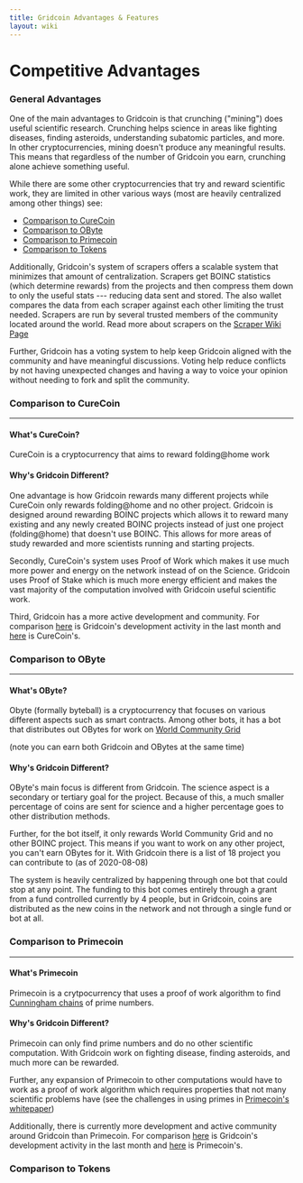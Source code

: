 ```yaml
---
title: Gridcoin Advantages & Features
layout: wiki
---
```



# Competitive Advantages 

### General Advantages

One of the main advantages to Gridcoin is that crunching ("mining")
does useful scientific research. Crunching helps science in areas like fighting 
diseases, finding asteroids, understanding subatomic particles, and more. In other
cryptocurrencies, mining doesn't produce any meaningful results. This means that 
regardless of the number of Gridcoin you earn, crunching alone achieve something 
useful.

While there are some other cryptocurrencies that try and reward scientific work,
they are limited in other various ways (most are heavily centralized among other 
things) see:
* [Comparison to CureCoin](#comparison-to-curecoin)
* [Comparison to OByte](#comparision-to-obyte)
* [Comparison to Primecoin](#comparison-to-primecoin)
* [Comparison to Tokens](#comparison-to-tokens)

Additionally, Gridcoin's system of scrapers offers a scalable system that 
minimizes that amount of centralization. Scrapers get BOINC statistics 
(which determine rewards) from the projects and then compress them down to only 
the useful stats --- reducing data sent and stored. The also wallet compares the 
data from each scraper against each other limiting the trust needed. Scrapers are 
run by several trusted members of the community located around the world. 
Read more about scrapers on the [Scraper Wiki Page](Scraper "wikilink")

Further, Gridcoin has a voting system to help keep Gridcoin aligned with the
community and have meaningful discussions. Voting help reduce conflicts by
not having unexpected changes and having a way to voice your opinion without 
needing to fork and split the community.


### Comparison to CureCoin
---
#### What's CureCoin?
CureCoin is a cryptocurrency that aims to reward folding@home work


#### Why's Gridcoin Different?
One advantage is how Gridcoin rewards many different projects while CureCoin only 
rewards folding@home and no other project. Gridcoin is designed around rewarding 
BOINC projects which allows it to reward many existing and any newly created BOINC
projects instead of just one project (folding@home) that doesn't use BOINC. This 
allows for more areas of study rewarded and more scientists running 
and starting projects. 

Secondly, CureCoin's system uses Proof of Work which makes it use much more power 
and energy on the network instead of on the Science. Gridcoin uses Proof of Stake
which is much more energy efficient and makes the vast majority of the computation 
involved with Gridcoin useful scientific work.

Third, Gridcoin has a more active development and community. For comparison
[here](https://github.com/gridcoin-community/Gridcoin-Research/pulse/monthly) 
is Gridcoin's development activity in the last month and [here](https://github.com/cygnusxi/CurecoinSource/pulse/monthly)
is CureCoin's. 

### Comparison to OByte 
---
#### What's OByte?
Obyte (formally byteball) is a cryptocurrency that focuses on various different 
aspects such as smart contracts. Among other bots, it has a bot that distributes out 
OBytes for work on [World Community Grid](https://www.worldcommunitygrid.org)
  
(note you can earn both Gridcoin and OBytes at the same time)


#### Why's Gridcoin Different?
OByte's main focus is different from Gridcoin. The science aspect is a secondary
or tertiary goal for the project. Because of this, a much smaller percentage of 
coins are sent for science and a higher percentage goes to other distribution 
methods. 

Further, for the bot itself, it only rewards World Community Grid and no other 
BOINC project. This means if you want to work on any other project, you can't
earn OBytes for it. With Gridcoin there is a list of 18 project you can contribute 
to (as of 2020-08-08)

The system is heavily centralized by happening through one bot that could stop 
at any point. The funding to this bot comes entirely through a grant from a fund 
controlled currently by 4 people, but in Gridcoin, coins are distributed 
as the new coins in the network and not through a single fund or bot at all.

### Comparison to Primecoin
---
#### What's Primecoin
Primecoin is a crytpocurrency that uses a proof of work algorithm to 
find [Cunningham chains](https://en.wikipedia.org/wiki/Cunningham_chain) of prime numbers.


#### Why's Gridcoin Different?
Primecoin can only find prime numbers and do no other scientific computation. 
With Gridcoin work on fighting disease, finding asteroids, and much more can be 
rewarded.

Further, any expansion of Primecoin to other computations would have to work
as a proof of work algorithm which requires properties that not many
scientific problems have (see the challenges in using primes in 
[Primecoin's whitepaper](https://primecoin.io/bin/primecoin-paper.pdf))  

Additionally, there is currently more development and active community around 
Gridcoin than Primecoin. For comparison [here](https://github.com/gridcoin-community/Gridcoin-Research/pulse/monthly) 
is Gridcoin's development activity in the last month and [here](https://github.com/primecoin/primecoin/pulse/monthly)
is Primecoin's. 

### Comparison to Tokens

